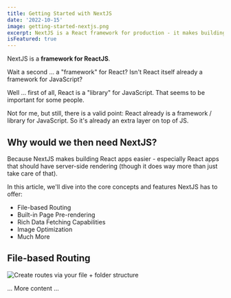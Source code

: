 ```yaml
---
title: Getting Started with NextJS
date: '2022-10-15'
image: getting-started-nextjs.png
excerpt: NextJS is a React framework for production - it makes building fullstack React applications a breeze and ships with built-in SSR
isFeatured: true
---
```

NextJS is a **framework for ReactJS**.

Wait a second ... a "framework" for React? Isn't React itself already a framework for JavaScript?

Well ... first of all, React is a "library" for JavaScript. That seems to be important for some people.

Not for me, but still, there is a valid point: React already is a framework / library for JavaScript. So it's already an extra layer on top of JS.

## Why would we then need NextJS?

Because NextJS makes building React apps easier - especially React apps that should have server-side rendering (though it does way more than just take care of that).

In this article, we'll dive into the core concepts and features NextJS has to offer:

- File-based Routing
- Built-in Page Pre-rendering
- Rich Data Fetching Capabilities
- Image Optimization
- Much More
## File-based Routing
![Create routes via your file + folder structure](nextjs-file-based-routing.png)

... More content ...